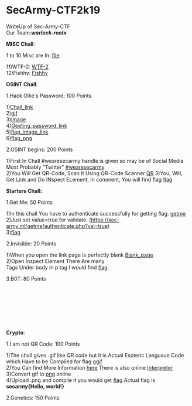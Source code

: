# SecArmy-CTF2k19


WriteUp of Sec-Army-CTF<br>
Our Team:**_warlock-rootx_**

**MISC Chall**:<br>

1 to 10 Misc are In:
   [file](https://github.com/Darkerhack/SecArmy-CTF2k19/blob/master/Misc%20Chall%2050)

11)WTF-2: [WTF-2](https://github.com/Darkerhack/SecArmy-CTF2k19/blob/master/WTF_2.png)<br>
12)Fishhy: [Fishhy](https://github.com/Darkerhack/SecArmy-CTF2k19/blob/master/Fishhy.png)
   
   
   
**OSINT Chall**:<br>

1.Hack Ollie's Password: 100 Points<br>

1)[Chall_link](https://sec-army.ml/hackollie/)<br>
2)[gif](https://github.com/Darkerhack/SecArmy-CTF2k19/blob/master/olli.gif)<br>
3)[image](https://github.com/Darkerhack/SecArmy-CTF2k19/blob/master/olli.png)<br>
4)[Geeting_password_link](https://mrrobot.fandom.com/wiki/Ollie_Parker)<br>
5)[flag_image_link](https://sec-army.ml/hackollie/hacked.html)<br>
6)[flag_png](https://github.com/Darkerhack/SecArmy-CTF2k19/blob/master/Mr.Robot.png)


2.OSINT begins:  200 Points<br>

1)First In Chall #wearesecarmy handle is given so may be of Social Media Most Probably "Twitter" [#wearesecarmy](https://twitter.com/search?q=%23wearesecarmy&src=typd)<br>
2)You Will Get QR-Code, Scan It Using QR-Code Scanner [QR](https://github.com/Darkerhack/SecArmy-CTF2k19/blob/master/QR.jpg)
3)You, Will, Get Link and Do INspect ELement, In comment, You will find flag [flag](https://github.com/Darkerhack/SecArmy-CTF2k19/blob/master/QRflag.png)



**Starters Chall:**<br>


1.Get Me:        50 Points<br>

1)In this chall You have to authenticate successfully for getting flag. [getme](https://github.com/Darkerhack/SecArmy-CTF2k19/blob/master/getme.png)<br>
2)Just set value=true for validate. (https://sec-army.ml/getme/authenticate.php?val=true)<br>
3)[flag](https://github.com/Darkerhack/SecArmy-CTF2k19/blob/master/getmeflag.png)
  
  
  
2.Invisible:     20 Points<br>


1)When you open the link page is perfectly blank [Blank_page](https://sec-army.ml/invisible/)<br>
2)Open Inspect Element There Are many <br> Tags Under body in p tag I would find [flag](https://github.com/Darkerhack/SecArmy-CTF2k19/blob/master/invisible.png).



3.B0T:           80 Points<br>


<br>
<br>
<br>
<br>
<br>
<br>





**Crypto**:<br>


1.I am not QR Code:   100 Points<br>



1)The chall gives .gif like QR code but it is Actual Esoteric Languaue Code which Have to be Compiled for flag [ggif](https://github.com/Darkerhack/SecArmy-CTF2k19/blob/master/Iamno%20QR%20Code.gif)<br>
2)You Can find More Information [here](https://www.bertnase.de/npiet/) There is also online [Interpreter](https://www.bertnase.de/npiet/npiet-execute.php)<br>
3)Convert gif to [png](https://github.com/Darkerhack/SecArmy-CTF2k19/blob/master/ezgif.com-gif-to-apng.png) online<br>
4)Upload .png and compile it you would get [flag](https://github.com/Darkerhack/SecArmy-CTF2k19/blob/master/not%20QR%20flag.png) Actual flag is **secarmy{Hello, world!}**<br>



2.Genetics:           150 Points<br>

  






